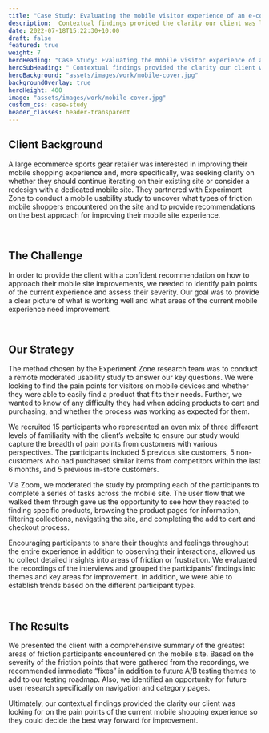 ```yaml
---
title: "Case Study: Evaluating the mobile visitor experience of an e-commerce website"
description:  Contextual findings provided the clarity our client was looking for on the pain points of the current mobile shopping experience .
date: 2022-07-18T15:22:30+10:00
draft: false
featured: true
weight: 7
heroHeading: "Case Study: Evaluating the mobile visitor experience of an e-commerce website"
heroSubHeading: " Contextual findings provided the clarity our client was looking for on the pain points of the current mobile shopping experience .."
heroBackground: "assets/images/work/mobile-cover.jpg"
backgroundOverlay: true
heroHeight: 400
image: "assets/images/work/mobile-cover.jpg"
custom_css: case-study
header_classes: header-transparent
---
```


## Client Background

A large ecommerce sports gear retailer was interested in improving their mobile shopping experience and, more specifically, was seeking clarity on whether they should continue iterating on their existing site or consider a redesign with a dedicated mobile site. They partnered with Experiment Zone to conduct a mobile usability study to uncover what types of friction mobile shoppers encountered on the site and to provide recommendations on the best approach for improving their mobile site experience.

<br>

## The Challenge

In order to provide the client with a confident recommendation on how to approach their mobile site improvements, we needed to identify pain points of the current experience and assess their severity.  Our goal was to provide a clear picture of what is working well and what areas of the current mobile experience need improvement.   

<br>

## Our Strategy

The method chosen by the Experiment Zone research team was to conduct a remote moderated usability study to answer our key questions.  We were looking to find the pain points for visitors on mobile devices and whether they were able to easily find a product that fits their needs.  Further, we wanted to know of any difficulty they had when adding products to cart and purchasing, and whether the process was working as expected for them.

We recruited 15 participants who represented an even mix of three different levels of familiarity with the client’s website to ensure our study would capture the breadth of pain points from customers with various perspectives.  The participants included 5 previous site customers, 5 non-customers who had purchased similar items from competitors within the last 6 months, and 5 previous in-store customers.

Via Zoom, we moderated the study by prompting each of the participants to complete a series of tasks across the mobile site. The user flow that we walked them through gave us the opportunity to see how they reacted to finding specific products, browsing the product pages for information, filtering collections, navigating the site, and completing the add to cart and checkout process. 

Encouraging participants to share their thoughts and feelings throughout the entire experience in addition to observing their interactions, allowed us to collect detailed insights into areas of friction or frustration. We evaluated the recordings of the interviews and grouped the participants’ findings into themes and key areas for improvement.  In addition, we were able to establish trends based on the different participant types.




<br>

## The Results

We presented the client with a comprehensive summary of the greatest areas of friction participants encountered on the mobile site.  Based on the severity of the friction points that were gathered from the recordings, we recommended immediate “fixes” in addition to future  A/B testing themes to add to our testing roadmap.  Also, we identified an opportunity for future user research specifically on navigation and category pages. 

Ultimately, our contextual findings provided the clarity our client was looking for on the pain points of the current mobile shopping experience so they could decide the best way forward for improvement. 


